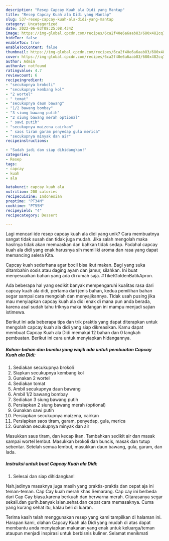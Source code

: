 ```yaml
---
description: "Resep Capcay Kuah ala Didi yang Mantap"
title: "Resep Capcay Kuah ala Didi yang Mantap"
slug: 537-resep-capcay-kuah-ala-didi-yang-mantap
category: Uncategorized
date: 2022-06-03T08:25:08.434Z
image: https://img-global.cpcdn.com/recipes/6ca2f40e6a6aab83/680x482cq70/capcay-kuah-ala-didi-foto-resep-utama.jpg
hideToc: false
enableToc: true
enableTocContent: false
thumbnail: https://img-global.cpcdn.com/recipes/6ca2f40e6a6aab83/680x482cq70/capcay-kuah-ala-didi-foto-resep-utama.jpg
cover: https://img-global.cpcdn.com/recipes/6ca2f40e6a6aab83/680x482cq70/capcay-kuah-ala-didi-foto-resep-utama.jpg
author: Admin
authorAv: notfound
ratingvalue: 4.7
reviewcount: 6
recipeingredient:
- "secukupnya brokoli"
- "secukupnya kembang kol"
- "2 wortel"
- " tomat"
- "secukupnya daun bawang"
- "1/2 bawang bombay"
- "3 siung bawang putih"
- "2 siung bawang merah optional"
- " sawi putih"
- "secukupnya maizena cairkan"
- " saos tiram garam penyedap gula merica"
- "secukupnya minyak dan air"
recipeinstructions:

- "Sudah jadi dan siap dihidangkan!"
categories:
- Resep
tags:
- capcay
- kuah
- ala

katakunci: capcay kuah ala 
nutrition: 200 calories
recipecuisine: Indonesian
preptime: "PT34M"
cooktime: "PT55M"
recipeyield: "4"
recipecategory: Dessert

---
```





Lagi mencari ide resep capcay kuah ala didi yang unik? Cara membuatnya sangat tidak susah dan tidak juga mudah. Jika salah mengolah maka hasilnya tidak akan memuaskan dan bahkan tidak sedap. Padahal capcay kuah ala didi yang enak harusnya sih memiliki aroma dan rasa yang dapat memancing selera Kita.





Capcay kuah sederhana agar bocil bisa ikut makan. Bagi yang suka ditambahin sosis atau daging ayam dan jamur, silahkan. Ini buat menyesuaikan bahan yang ada di rumah saja. #TiketGoldenBatikApron.

Ada beberapa hal yang sedikit banyak mempengaruhi kualitas rasa dari capcay kuah ala didi, pertama dari jenis bahan, kedua pemilihan bahan segar sampai cara mengolah dan menyajikannya. Tidak usah pusing jika mau menyiapkan capcay kuah ala didi enak di mana pun anda berada, karena asal sudah tahu triknya maka hidangan ini mampu menjadi sajian istimewa.






Berikut ini ada beberapa tips dan trik praktis yang dapat diterapkan untuk mengolah capcay kuah ala didi yang siap dikreasikan. Kamu dapat membuat Capcay Kuah ala Didi memakai 12 bahan dan 0 langkah pembuatan. Berikut ini cara untuk menyiapkan hidangannya.

<!--inarticleads1-->

##### Bahan-bahan dan bumbu yang wajib ada untuk pembuatan Capcay Kuah ala Didi:

1. Sediakan secukupnya brokoli
1. Siapkan secukupnya kembang kol
1. Gunakan 2 wortel
1. Sediakan  tomat
1. Ambil secukupnya daun bawang
1. Ambil 1/2 bawang bombay
1. Sediakan 3 siung bawang putih
1. Persiapkan 2 siung bawang merah (optional)
1. Gunakan  sawi putih
1. Persiapkan secukupnya maizena, cairkan
1. Persiapkan  saos tiram, garam, penyedap, gula, merica
1. Gunakan secukupnya minyak dan air


Masukkan saus tiram, dan kecap ikan. Tambahkan sedikit air dan masak sampai wortel lembut. Masukkan brokoli dan buncis, masak dan tutup sebentar. Setelah semua lembut, masukkan daun bawang, gula, garam, dan lada. 

<!--inarticleads2-->

##### Instruksi untuk buat Capcay Kuah ala Didi:


1. Selesai dan siap dihidangkan!

Nah.jadinya masaknya juga masih yang praktis-praktis dan cepat aja ini teman-teman. Cap Cay kuah merah khas Semarang. Cap cay ini berbeda dari Cap Cay biasa.karena berkuah dan berwarna merah. Citarasanya segar sekali.dan gurih.banyak isian.sehat.dan cepat cara memasaknya. Cuma yang kurang sehat itu, kalau beli di luaran. 

Terima kasih telah menggunakan resep yang kami tampilkan di halaman ini. Harapan kami, olahan Capcay Kuah ala Didi yang mudah di atas dapat membantu anda menyiapkan makanan yang enak untuk keluarga/teman ataupun menjadi inspirasi untuk berbisnis kuliner. Selamat menikmati
